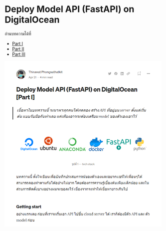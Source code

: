 # Deploy Model API (FastAPI) on DigitalOcean

อ่านบทความได้ที่

- [Part I](https://medium.com/@thirawatphongsathatkit/deploy-model-api-fastapi-%E0%B8%9A%E0%B8%99-digitalocean-part-i-f913fe80cb53)
- [Part II](https://medium.com/@thirawatphongsathatkit/deploy-model-api-fastapi-on-digitalocean-part-ii-c1704c3a7e0b)
- [Part III](https://medium.com/@thirawatphongsathatkit/deploy-model-api-fastapi-on-digitalocean-part-iii-2590ff8d99cf)

![preview](<https://github.com/thirawat69/Medium/blob/main/Deploy%20Model%20API%20(FastAPI)%20on%20DigitalOcean/Screenshot.png?raw=true>)
